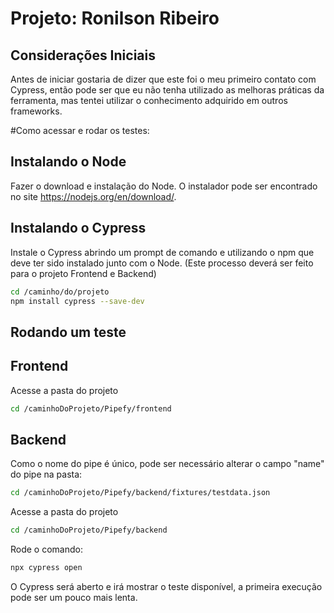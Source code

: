 # Projeto: Ronilson Ribeiro

## Considerações Iniciais

Antes de iniciar gostaria de dizer que este foi o meu primeiro contato com Cypress, então pode ser que eu não tenha utilizado as melhoras práticas da ferramenta, mas tentei utilizar o conhecimento adquirido em outros frameworks.

#Como acessar e rodar os testes:

## Instalando o Node

Fazer o download e instalação do Node. O instalador pode ser encontrado no site https://nodejs.org/en/download/.


## Instalando o Cypress

Instale o Cypress abrindo um prompt de comando e utilizando o npm que deve ter sido instalado junto com o Node. (Este processo deverá ser feito para o projeto Frontend e Backend)

```sh
cd /caminho/do/projeto
npm install cypress --save-dev
```

## Rodando um teste

## Frontend

Acesse a pasta do projeto
```sh
cd /caminhoDoProjeto/Pipefy/frontend
```
## Backend

Como o nome do pipe é único, pode ser necessário alterar o campo "name" do pipe na pasta:
```sh
cd /caminhoDoProjeto/Pipefy/backend/fixtures/testdata.json
```

Acesse a pasta do projeto
```sh
cd /caminhoDoProjeto/Pipefy/backend
```

Rode o comando:
```sh
npx cypress open
```

O Cypress será aberto e irá mostrar o teste disponível, a primeira execução pode ser um pouco mais lenta.